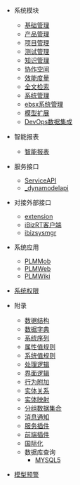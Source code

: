 * <i class="fa fa-th-list"></i> 系统模块
  * [基础管理](module/Base)
  * [产品管理](module/ProdMgmt)
  * [项目管理](module/ProjMgmt)
  * [测试管理](module/TestMgmt)
  * [知识管理](module/Wiki)
  * [协作空间](module/Team)
  * [效能度量](module/Insight)
  * [全文检索](module/FTR)
  * [系统管理](module/ibizsysmgr)
  * [ebsx系统管理](module/ebsx)
  * [模型扩展](module/extension)
  * [DevOps数据集成](module/DevOps)

* <i class="fa-solid fa-cube"></i> 智能报表
  * [智能报表](bi_scheme/BIScheme/BIScheme)

* <i class="fa-brands fa-gg"></i> 服务接口
  * [ServiceAPI](api/ServiceAPI/ServiceAPI)
  * [_dynamodelapi](api/_dynamodelapi/_dynamodelapi)

* <i class="fa fa-plug"></i> 对接外部接口
  * [extension](client/extension/extension)
  * [iBizRT客户端](client/iBizRTClient/iBizRTClient)
  * [ibizsysmgr](client/ibizsysmgr/ibizsysmgr)

* <i class="fa fa-desktop"></i> 系统应用
  * [PLMMob](app/plmmob)
  * [PLMWeb](app/plmweb)
  * [PLMWiki](app/plmwiki)

* [<i class="fa-solid fa-shield-halved"></i> 系统权限](index/security_index)

* <i class="fa fa-paperclip"></i> 附录
  * [数据结构](index/scheme_index)
  * [数据字典](index/dictionary_index)
  * [系统序列](index/sequence_index)
  * [属性值规则](index/value_rule_index)
  * [系统值规则](index/sys_value_rule_index)
  * [处理逻辑](index/logic_index)
  * [界面逻辑](index/ui_logic_index)
  * [行为附加](index/action_logic_index)
  * [实体关系](index/der_index)
  * [实体映射](index/demap_index)
  * [分组数据集合](index/group_dataset_index)
  * [消息通知](index/notify_index)
  * [服务插件](index/sfplugin_index)
  * [前端插件](index/pfplugin_index)
  * [国际化](i18n/i18n_res)
  * 数据库查询
    * [MYSQL5](index/MYSQL5_db_query_index)
* [<i class="fa fa-warning" /></i> 模型预警](index/warn_index)